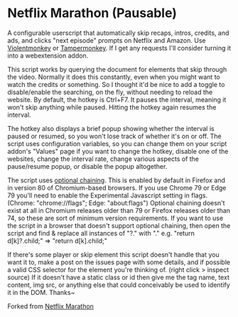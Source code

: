 # Netflix Marathon (Pausable)
A configurable userscript that automatically skip recaps, intros, credits, and ads, and clicks "next episode" prompts on Netflix and Amazon. Use [Violentmonkey](https://violentmonkey.github.io/) or [Tampermonkey](https://www.tampermonkey.net/). If I get any requests I'll consider turning it into a webextension addon.

This script works by querying the document for elements that skip through the video. Normally it does this constantly, even when you might want to watch the credits or something. So I thought it'd be nice to add a toggle to disable/enable the searching, on the fly, without needing to reload the website. By default, the hotkey is Ctrl+F7. It pauses the interval, meaning it won't skip anything while paused. Hitting the hotkey again resumes the interval.

The hotkey also displays a brief popup showing whether the interval is paused or resumed, so you won't lose track of whether it's on or off. The script uses configuration variables, so you can change them on your script addon's "Values" page if you want to change the hotkey, disable one of the websites, change the interval rate, change various aspects of the pause/resume popup, or disable the popup altogether.

The script uses [optional chaining](https://developer.mozilla.org/en-US/docs/Web/JavaScript/Reference/Operators/Optional_chaining). This is enabled by default in Firefox and in version 80 of Chromium-based browsers. If you use Chrome 79 or Edge 79 you'll need to enable the Experimental Javascript setting in flags. (Chrome: "chrome://flags"; Edge: "about:flags") Optional chaining doesn't exist at all in Chromium releases older than 79 or Firefox releases older than 74, so these are sort of minimum version requirements. If you want to use the script in a browser that doesn't support optional chaining, then open the script and find & replace all instances of "?." with "." e.g. "return d[k]?.child;" => "return d[k].child;"

If there's some player or skip element this script doesn't handle that you want it to, make a post on the issues page with some details, and if possible a valid CSS selector for the element you're thinking of. (right click > inspect source) If it doesn't have a static class or id then give me the tag name, text content, img src, or anything else that could conceivably be used to identify it in the DOM. Thanks~

Forked from [Netflix Marathon](https://greasyfork.org/en/scripts/30029-netflix-marathon)